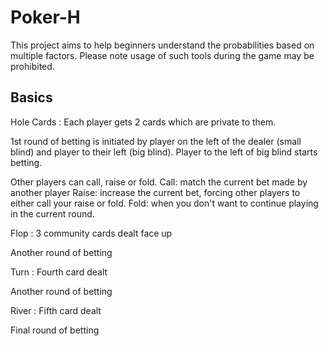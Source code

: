 # Poker-H
This project aims to help beginners understand the probabilities based on multiple factors. 
Please note usage of such tools during the game may be prohibited. 

## Basics

Hole Cards : Each player gets 2 cards which are private to them.

1st round of betting is initiated by player on the left of the dealer (small blind) and player to their left (big blind). 
Player to the left of big blind starts betting. 

Other players can call, raise or fold.
Call: match the current bet made by another player
Raise: increase the current bet, forcing other players to either call your raise or fold.
Fold: when you don't want to continue playing in the current round.

Flop : 3 community cards dealt face up

Another round of betting

Turn : Fourth card dealt

Another round of betting

River : Fifth card dealt

Final round of betting
